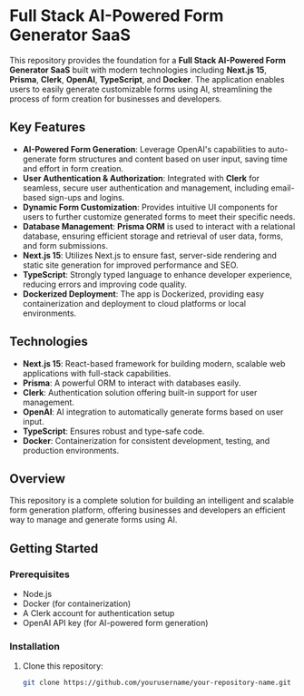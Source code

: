 # Full Stack AI-Powered Form Generator SaaS

This repository provides the foundation for a **Full Stack AI-Powered Form Generator SaaS** built with modern technologies including **Next.js 15**, **Prisma**, **Clerk**, **OpenAI**, **TypeScript**, and **Docker**. The application enables users to easily generate customizable forms using AI, streamlining the process of form creation for businesses and developers.

## Key Features

- **AI-Powered Form Generation**: Leverage OpenAI's capabilities to auto-generate form structures and content based on user input, saving time and effort in form creation.
- **User Authentication & Authorization**: Integrated with **Clerk** for seamless, secure user authentication and management, including email-based sign-ups and logins.
- **Dynamic Form Customization**: Provides intuitive UI components for users to further customize generated forms to meet their specific needs.
- **Database Management**: **Prisma ORM** is used to interact with a relational database, ensuring efficient storage and retrieval of user data, forms, and form submissions.
- **Next.js 15**: Utilizes Next.js to ensure fast, server-side rendering and static site generation for improved performance and SEO.
- **TypeScript**: Strongly typed language to enhance developer experience, reducing errors and improving code quality.
- **Dockerized Deployment**: The app is Dockerized, providing easy containerization and deployment to cloud platforms or local environments.

## Technologies

- **Next.js 15**: React-based framework for building modern, scalable web applications with full-stack capabilities.
- **Prisma**: A powerful ORM to interact with databases easily.
- **Clerk**: Authentication solution offering built-in support for user management.
- **OpenAI**: AI integration to automatically generate forms based on user input.
- **TypeScript**: Ensures robust and type-safe code.
- **Docker**: Containerization for consistent development, testing, and production environments.

## Overview

This repository is a complete solution for building an intelligent and scalable form generation platform, offering businesses and developers an efficient way to manage and generate forms using AI.

## Getting Started

### Prerequisites

- Node.js
- Docker (for containerization)
- A Clerk account for authentication setup
- OpenAI API key (for AI-powered form generation)

### Installation

1. Clone this repository:
   ```bash
   git clone https://github.com/yourusername/your-repository-name.git
   ```
